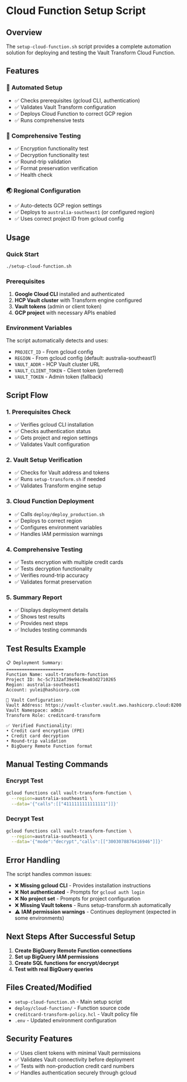 # Cloud Function Setup Script

## Overview

The `setup-cloud-function.sh` script provides a complete automation solution for deploying and testing the Vault Transform Cloud Function.

## Features

### 🔧 **Automated Setup**
- ✅ Checks prerequisites (gcloud CLI, authentication)
- ✅ Validates Vault Transform configuration
- ✅ Deploys Cloud Function to correct GCP region
- ✅ Runs comprehensive tests

### 🧪 **Comprehensive Testing**
- ✅ Encryption functionality test
- ✅ Decryption functionality test  
- ✅ Round-trip validation
- ✅ Format preservation verification
- ✅ Health check

### 🌏 **Regional Configuration**
- ✅ Auto-detects GCP region settings
- ✅ Deploys to `australia-southeast1` (or configured region)
- ✅ Uses correct project ID from gcloud config

## Usage

### Quick Start
```bash
./setup-cloud-function.sh
```

### Prerequisites
1. **Google Cloud CLI** installed and authenticated
2. **HCP Vault cluster** with Transform engine configured
3. **Vault tokens** (admin or client token)
4. **GCP project** with necessary APIs enabled

### Environment Variables
The script automatically detects and uses:
- `PROJECT_ID` - From gcloud config
- `REGION` - From gcloud config (default: australia-southeast1)
- `VAULT_ADDR` - HCP Vault cluster URL
- `VAULT_CLIENT_TOKEN` - Client token (preferred)
- `VAULT_TOKEN` - Admin token (fallback)

## Script Flow

### 1. Prerequisites Check
- ✅ Verifies gcloud CLI installation
- ✅ Checks authentication status
- ✅ Gets project and region settings
- ✅ Validates Vault configuration

### 2. Vault Setup Verification
- ✅ Checks for Vault address and tokens
- ✅ Runs `setup-transform.sh` if needed
- ✅ Validates Transform engine setup

### 3. Cloud Function Deployment
- ✅ Calls `deploy/deploy_production.sh`
- ✅ Deploys to correct region
- ✅ Configures environment variables
- ✅ Handles IAM permission warnings

### 4. Comprehensive Testing
- ✅ Tests encryption with multiple credit cards
- ✅ Tests decryption functionality
- ✅ Verifies round-trip accuracy
- ✅ Validates format preservation

### 5. Summary Report
- ✅ Displays deployment details
- ✅ Shows test results
- ✅ Provides next steps
- ✅ Includes testing commands

## Test Results Example

```
📋 Deployment Summary:
======================
Function Name: vault-transform-function
Project ID: hc-5c7132af39e94c9ea03d2710265
Region: australia-southeast1
Account: yulei@hashicorp.com

🔐 Vault Configuration:
Vault Address: https://vault-cluster.vault.aws.hashicorp.cloud:8200
Vault Namespace: admin
Transform Role: creditcard-transform

✅ Verified Functionality:
• Credit card encryption (FPE)
• Credit card decryption
• Round-trip validation
• BigQuery Remote Function format
```

## Manual Testing Commands

### Encrypt Test
```bash
gcloud functions call vault-transform-function \
  --region=australia-southeast1 \
  --data='{"calls":[["4111111111111111"]]}'
```

### Decrypt Test
```bash
gcloud functions call vault-transform-function \
  --region=australia-southeast1 \
  --data='{"mode":"decrypt","calls":[["3003078876416946"]]}'
```

## Error Handling

The script handles common issues:
- ❌ **Missing gcloud CLI** - Provides installation instructions
- ❌ **Not authenticated** - Prompts for `gcloud auth login`
- ❌ **No project set** - Prompts for project configuration
- ❌ **Missing Vault tokens** - Runs setup-transform.sh automatically
- ⚠️ **IAM permission warnings** - Continues deployment (expected in some environments)

## Next Steps After Successful Setup

1. **Create BigQuery Remote Function connections**
2. **Set up BigQuery IAM permissions**
3. **Create SQL functions for encrypt/decrypt**
4. **Test with real BigQuery queries**

## Files Created/Modified

- `setup-cloud-function.sh` - Main setup script
- `deploy/cloud-function/` - Function source code
- `creditcard-transform-policy.hcl` - Vault policy file
- `.env` - Updated environment configuration

## Security Features

- ✅ Uses client tokens with minimal Vault permissions
- ✅ Validates Vault connectivity before deployment
- ✅ Tests with non-production credit card numbers
- ✅ Handles authentication securely through gcloud
